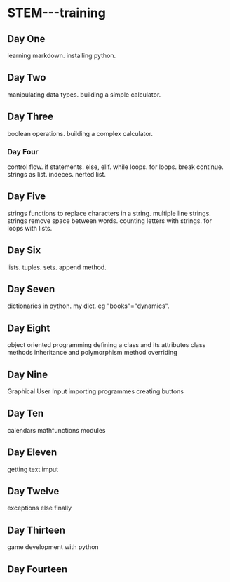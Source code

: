 # STEM---training
## Day One
learning markdown.
installing python.
## Day Two
manipulating data types.
building a simple calculator.
## Day Three
boolean operations.
building a complex calculator.
### Day Four
control flow.
if statements.
else, elif.
while loops.
for loops.
break continue.
strings as list.
indeces.
nerted list.
## Day Five
strings functions to replace characters in a string.
multiple line strings.
strings remove space between words.
counting letters with strings.
for loops with lists.
## Day Six
lists.
tuples.
sets.
append method.
## Day Seven
dictionaries in python.
my dict.
eg "books"="dynamics".
## Day Eight
object oriented programming
defining a class and its attributes
class methods
inheritance and polymorphism
method overriding
## Day Nine
Graphical User Input
importing programmes
creating buttons
## Day Ten
calendars
mathfunctions
modules
## Day Eleven
getting text imput
## Day Twelve
exceptions
else 
finally
## Day Thirteen
game development with python
## Day Fourteen
